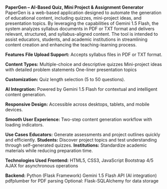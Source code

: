 **PaperGen – AI-Based Quiz, Mini Project & Assignment Generator**
PaperGen is a web-based application designed to automate the generation of educational content, including quizzes, mini-project ideas, and presentation topics. By leveraging the capabilities of Gemini 1.5 Flash, the system analyzes syllabus documents in PDF or TXT format and delivers relevant, structured, and syllabus-aligned content. The tool is intended to assist educators, students, and academic institutions in streamlining content creation and enhancing the teaching-learning process.

**Features**
**File Upload Support:** Accepts syllabus files in PDF or TXT format.

**Content Types:**
Multiple-choice and descriptive quizzes
Mini-project ideas with detailed problem statements
One-liner presentation topics

**Customization:** Quiz length selection (5 to 50 questions).

**AI Integration:** Powered by Gemini 1.5 Flash for contextual and intelligent content generation.

**Responsive Design:** Accessible across desktops, tablets, and mobile devices.

**Smooth User Experience:** Two-step content generation workflow with loading indicators.

**Use Cases**
**Educators:** Generate assessments and project outlines quickly and efficiently.
**Students:** Discover project topics and test understanding through self-generated quizzes.
**Institutions:** Standardize academic materials while reducing preparation time.

**Technologies Used**
**Frontend:**
HTML5, CSS3, JavaScript
Bootstrap 4/5
AJAX for asynchronous operations

**Backend:**
Python (Flask Framework)
Gemini 1.5 Flash API (AI integration)
pdfplumber for PDF parsing
Optional: Flask-SQLAlchemy for data storage
